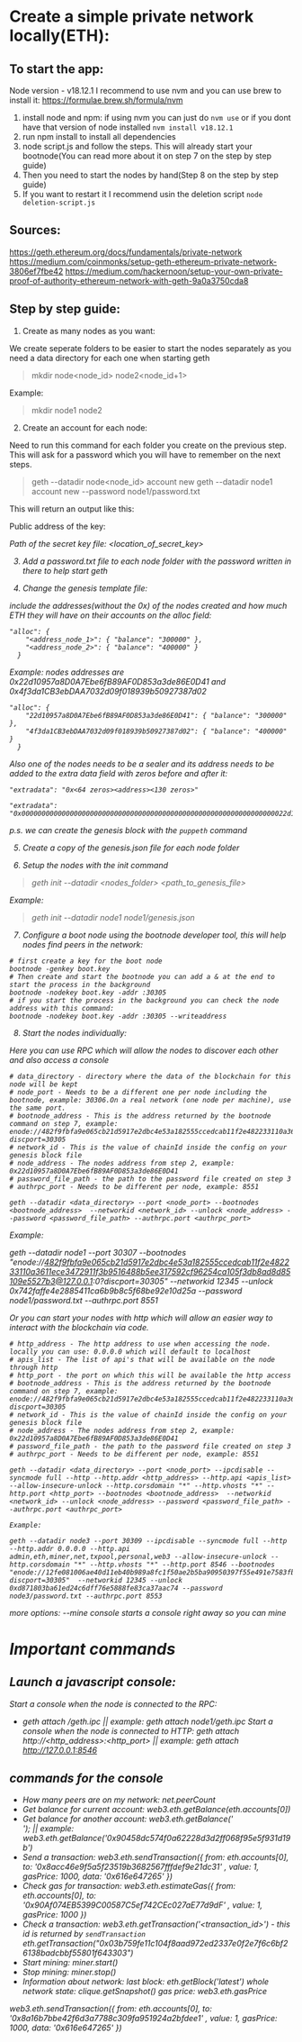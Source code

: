 # Create a simple private network locally(ETH):

## To start the app:

Node version - v18.12.1
I recommend to use nvm and you can use brew to install it: https://formulae.brew.sh/formula/nvm

1. install node and npm:
if using nvm you can just do `nvm use` or if you dont have that version of node installed `nvm install v18.12.1`
2. run npm install to install all dependencies
3. node script.js and follow the steps. This will already start your bootnode(You can read more about it on step 7 on the step by step guide)
4. Then you need to start the nodes by hand(Step 8 on the step by step guide)
5. If you want to restart it I recommend usin the deletion script `node deletion-script.js`

## Sources:

https://geth.ethereum.org/docs/fundamentals/private-network
https://medium.com/coinmonks/setup-geth-ethereum-private-network-3806ef7fbe42
https://medium.com/hackernoon/setup-your-own-private-proof-of-authority-ethereum-network-with-geth-9a0a3750cda8

## Step by step guide:

1. Create as many nodes as you want:

  We create seperate folders to be easier to start the nodes separately as you need a data directory for each one when starting geth

  > mkdir node<node_id> node2<node_id+1>

  Example:

  > mkdir node1 node2

2. Create an account for each node:

  Need to run this command for each folder you create on the previous step. This will ask for a password which you will have to remember on the next steps.

  > geth --datadir node<node_id> account new
  > geth --datadir node1 account new --password node1/password.txt

  This will return an output like this:

  Public address of the key:   <address>
  Path of the secret key file: <location_of_secret_key>

3. Add a password.txt file to each node folder with the password written in there to help start geth

4. Change the genesis template file:

  include the addresses(without the 0x) of the nodes created and how much ETH they will have on their accounts on the alloc field:

  ```
  "alloc": {
      "<address_node_1>": { "balance": "300000" },
      "<address_node_2>": { "balance": "400000" }
    }
  ```
  Example:
    nodes addresses are 0x22d10957a8D0A7Ebe6fB89AF0D853a3de86E0D41 and 0x4f3da1CB3ebDAA7032d09f018939b50927387d02

  ```
  "alloc": {
      "22d10957a8D0A7Ebe6fB89AF0D853a3de86E0D41": { "balance": "300000" },
      "4f3da1CB3ebDAA7032d09f018939b50927387d02": { "balance": "400000" }
    }
  ```

  Also one of the nodes needs to be a sealer and its address needs to be added to the extra data field with zeros before and after it:

  ```
  "extradata": "0x<64 zeros><address><130 zeros>"
  ```

  ```
  "extradata": "0x000000000000000000000000000000000000000000000000000000000000000022d10957a8D0A7Ebe6fB89AF0D853a3de86E0D410000000000000000000000000000000000000000000000000000000000000000000000000000000000000000000000000000000000000000000000000000000000"
  ```

  p.s. we can create the genesis block with the `puppeth` command

5. Create a copy of the genesis.json file for each node folder

6. Setup the nodes with the init command

  > geth init --datadir <nodes_folder> <path_to_genesis_file>

  Example:

  > geth init --datadir node1 node1/genesis.json

7. Configure a boot node using the bootnode developer tool, this will help nodes find peers in the network:

  ```
  # first create a key for the boot node
  bootnode -genkey boot.key
  # Then create and start the bootnode you can add a & at the end to start the process in the background
  bootnode -nodekey boot.key -addr :30305
  # if you start the process in the background you can check the node address with this command:
  bootnode -nodekey boot.key -addr :30305 --writeaddress
  ```

8. Start the nodes individually:

  Here you can use RPC which will allow the nodes to discover each other and also access a console

  ```
  # data_directory - directory where the data of the blockchain for this node will be kept
  # node_port - Needs to be a different one per node including the bootnode, example: 30306.On a real network (one node per machine), use the same port.
  # bootnode_address - This is the address returned by the bootnode command on step 7, example: enode://482f9fbfa9e065cb21d5917e2dbc4e53a182555ccedcab11f2e482233110a3611ece3472911f3b9516488b5ee317592cf96254ca105f3db8ad8d85109e5527b3@127.0.0.1:0?discport=30305
  # network_id - This is the value of chainId inside the config on your genesis block file
  # node_address - The nodes address from step 2, example: 0x22d10957a8D0A7Ebe6fB89AF0D853a3de86E0D41
  # password_file_path - the path to the password file created on step 3
  # authrpc_port - Needs to be different per node, example: 8551

  geth --datadir <data_directory> --port <node_port> --bootnodes <bootnode_address>  --networkid <network_id> --unlock <node_address> --password <password_file_path> --authrpc.port <authrpc_port>
  ```

  Example:

  geth --datadir node1 --port 30307 --bootnodes "enode://482f9fbfa9e065cb21d5917e2dbc4e53a182555ccedcab11f2e482233110a3611ece3472911f3b9516488b5ee317592cf96254ca105f3db8ad8d85109e5527b3@127.0.0.1:0?discport=30305" --networkid 12345 --unlock 0x742faffe4e2885411ca6b9b8c5f68be92e10d25a --password node1/password.txt --authrpc.port 8551

  Or you can start your nodes with http which will allow an easier way to interact with the blockchain via code.

  ```
  # http_address - The http address to use when accessing the node. locally you can use: 0.0.0.0 which will default to localhost
  # apis_list - The list of api's that will be available on the node through http
  # http_port - the port on which this will be available the http access
  # bootnode_address - This is the address returned by the bootnode command on step 7, example: enode://482f9fbfa9e065cb21d5917e2dbc4e53a182555ccedcab11f2e482233110a3611ece3472911f3b9516488b5ee317592cf96254ca105f3db8ad8d85109e5527b3@127.0.0.1:0?discport=30305
  # network_id - This is the value of chainId inside the config on your genesis block file
  # node_address - The nodes address from step 2, example: 0x22d10957a8D0A7Ebe6fB89AF0D853a3de86E0D41
  # password_file_path - the path to the password file created on step 3
  # authrpc_port - Needs to be different per node, example: 8551

  geth --datadir <data_directory> --port <node_port> --ipcdisable --syncmode full --http --http.addr <http_address> --http.api <apis_list> --allow-insecure-unlock --http.corsdomain "*" --http.vhosts "*" --http.port <http_port> --bootnodes <bootnode_address>  --networkid <network_id> --unlock <node_address> --password <password_file_path> --authrpc.port <authrpc_port>

  Example:

  geth --datadir node3 --port 30309 --ipcdisable --syncmode full --http --http.addr 0.0.0.0 --http.api admin,eth,miner,net,txpool,personal,web3 --allow-insecure-unlock --http.corsdomain "*" --http.vhosts "*" --http.port 8546 --bootnodes "enode://12fe081006ae40d11eb40b989a8fc1f50ae2b5ba90950397f55e491e7583fbba88871a99903a93be5b39560250d77e86c4b976146d5df3ed25a394b8ed0718ab@127.0.0.1:0?discport=30305"  --networkid 12345 --unlock 0xd871803ba61ed24c6dff76e5888fe83ca37aac74 --password node3/password.txt --authrpc.port 8553
  ```

more options:
--mine console starts a console right away so you can mine

# Important commands

## Launch a javascript console:
Start a console when the node is connected to the RPC:
  - geth attach <datadir>/geth.ipc || example: geth attach node1/geth.ipc
Start a console when the node is connected to HTTP:
geth attach http://<http_address>:<http_port> || example: geth attach http://127.0.0.1:8546

## commands for the console
- How many peers are on my network:
net.peerCount
- Get balance for current account:
web3.eth.getBalance(eth.accounts[0])
- Get balance for another account:
web3.eth.getBalance('<address>'); || example: web3.eth.getBalance('0x90458dc574f0a62228d3d2ff068f95e5f931d19b')
- Send a transaction:
web3.eth.sendTransaction({ from: eth.accounts[0], to: '0x8acc46e9f5a5f23519b3682567fffdef9e21dc31' , value: 1, gasPrice: 1000, data: '0x616e647265' })
- Check gas for transaction:
web3.eth.estimateGas({ from: eth.accounts[0], to: '0x90Af074EB5399C00587C5ef742CEc027aE77d9dF' , value: 1, gasPrice: 1000 })
- Check a transaction:
web3.eth.getTransaction('<transaction_id>') - this id is returned by `sendTransaction`
eth.getTransaction("0x03b759fe11c104f8aad972ed2337e0f2e7f6c6bf26138badcbbf55801f643303")
- Start mining:
miner.start()
- Stop mining:
miner.stop()
- Information about network:
last block: eth.getBlock('latest')
whole network state: clique.getSnapshot()
gas price: web3.eth.gasPrice

web3.eth.sendTransaction({ from: eth.accounts[0], to: '0x8a16b7bbe42f6d3a7788c309fa951924a2bfdee1' , value: 1, gasPrice: 1000, data: '0x616e647265' })
